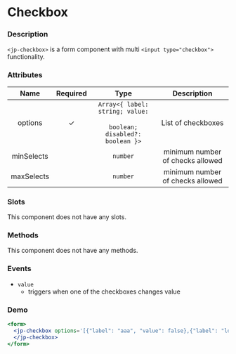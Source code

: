 # Checkbox

### Description

`<jp-checkbox>` is a form component with multi `<input type="checkbox">` functionality.

### Attributes

| **Name** | **Required** | **Type** | **Description** |
| :----: | :----: | :----: | :---: |
| options | ✓ | `Array<{ label: string; value:` <br></br> `boolean; disabled?: boolean }>` | List of checkboxes |
| minSelects | | `number` | minimum number of checks allowed |
| maxSelects | | `number` | minimum number of checks allowed |

### Slots

This component does not have any slots.

### Methods

This component does not have any methods.

### Events

- `value` 
  - triggers when one of the checkboxes changes value

### Demo

```jsx live
<form>
  <jp-checkbox options='[{"label": "aaa", "value": false},{"label": "lorem aa", "value": true},{"label": "lorem adasda", "value": true},{"label": "ipsum dolorrr", "value": false, "disabled": true}]'>
  </jp-checkbox>
</form>
```
